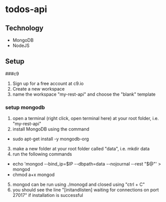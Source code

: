 # todos-api

## Technology
- MongoDB
- NodeJS

## Setup
###c9
1. Sign up for a free account at c9.io
2. Create a new workspace
3. name the workspace "my-rest-api" and choose the "blank" template

### setup mongodb
1. open a terminal (right click, open terminal here) at your root folder, i.e. "my-rest-api"
2. install MongoDB using the command
  - sudo apt-get install -y mongodb-org
3. make a new folder at your root folder called "data", i.e. mkdir data
4. run the following commands
  - echo 'mongod --bind_ip=$IP --dbpath=data --nojournal --rest "$@"' > mongod
  - chmod a+x mongod
5. mongod can be run using ./monogd and closed using "ctrl + C"
6. you should see the line "[initandlisten] waiting for connections on port 27017" if installation is successful
